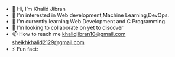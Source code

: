 - 👋 Hi, I’m Khalid Jibran
- 👀 I’m interested in Web development,Machine Learning,DevOps.
- 🌱 I’m currently learning Web Development and C Programming.
- 💞️ I’m looking to collaborate on yet to discover
- 📫 How to reach me khalidjibran10@gmail.com sheikhkhalid2129@gmail.com
- ⚡ Fun fact: 

<!---
KhalidJibran/KhalidJibran is a ✨ special ✨ repository because its `README.md` (this file) appears on your GitHub profile.
You can click the Preview link to take a look at your changes.
--->
